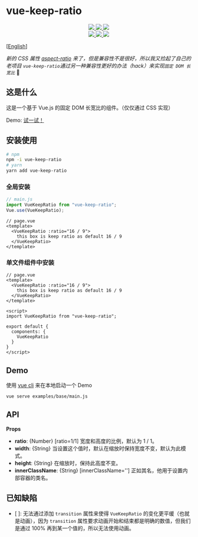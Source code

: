 # vue-keep-ratio

<p align="center">
  <a href="https://cdnjs.com/libraries/vue-keep-ratio">
    <img src="https://img.shields.io/cdnjs/v/vue-keep-ratio.svg">
  </a>
  <a href="https://www.npmjs.org/package/vue-keep-ratio">
    <img src="https://img.shields.io/npm/v/vue-keep-ratio.svg">
  </a>
  <a href="https://npmcharts.com/compare/vue-keep-ratio?minimal=true">
    <img src="http://img.shields.io/npm/dm/vue-keep-ratio.svg">
  </a>
  <br>
  <a href="http://img.badgesize.io/https://unpkg.com/vue-keep-ratio/lib/index.js?compression=gzip&label=gzip%20size:%20JS">
    <img src="http://img.badgesize.io/https://unpkg.com/vue-keep-ratio/lib/index.js?compression=gzip&label=gzip%20size:%20JS">
  </a>
  <a href="http://img.badgesize.io/https://unpkg.com/vue-keep-ratio/lib/theme-chalk/index.css?compression=gzip&label=gzip%20size:%20CSS">
    <img src="http://img.badgesize.io/https://unpkg.com/vue-keep-ratio/lib/theme-chalk/index.css?compression=gzip&label=gzip%20size:%20CSS">
  </a>
  <a href="LICENSE">
    <img src="https://img.shields.io/badge/License-MIT-yellow.svg">
  </a>
</p>

[[English](./README.md)]

_新的 CSS 属性 [aspect-ratio](https://developer.mozilla.org/en-US/docs/Web/CSS/aspect-ratio) 来了，但是兼容性不是很好，所以我又捡起了自己的老项目 `vue-keep-ratio`通过另一种兼容性更好的办法（hack）来实现`固定 DOM 长宽比`_ 🍺

## 这是什么

这是一个基于 Vue.js 的固定 DOM 长宽比的组件。（仅仅通过 CSS 实现）

Demo: [试一试！](https://codepen.io/AielloChan/pen/GRNqJzd)

## 安装使用

```bash
# npm
npm -i vue-keep-ratio
# yarn
yarn add vue-keep-ratio
```

### 全局安装
```js
// main.js
import VueKeepRatio from "vue-keep-ratio";
Vue.use(VueKeepRatio);
```

```vue
// page.vue
<template>
  <VueKeepRatio :ratio="16 / 9">
    this box is keep ratio as default 16 / 9
  </VueKeepRatio>
</template>
```

### 单文件组件中安装
```vue
// page.vue
<template>
  <VueKeepRatio :ratio="16 / 9">
    this box is keep ratio as default 16 / 9
  </VueKeepRatio>
</template>

<script>
import VueKeepRatio from "vue-keep-ratio";

export default {
  components: {
    VueKeepRatio
  }
}
</script>
```

## Demo

使用 [vue cli](https://cli.vuejs.org/) 来在本地启动一个 Demo

```bash
vue serve examples/base/main.js
```

## API

**Props**
- **ratio**: {Number} [ratio=1/1] 宽度和高度的比例，默认为 1 / 1。
- **width**: {String} 当设置这个值时，默认在缩放时保持宽度不变，默认为此模式。
- **height**: {String} 在缩放时，保持此高度不变。
- **innerClassName**: {String} [innerClassName=''] 正如其名，他用于设置内部容器的类名。

## 已知缺陷
- [ ]: 无法通过添加 `transition` 属性来使得 `VueKeepRatio` 的变化更平缓（也就是动画），因为 `transition` 属性要求动画开始和结束都是明确的数值，但我们是通过 100% 再到某一个值的，所以无法使用动画。
